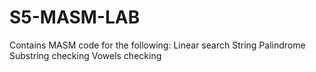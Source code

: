 # S5-MASM-LAB
Contains MASM code for the following:
Linear search
String Palindrome
Substring checking
Vowels checking
